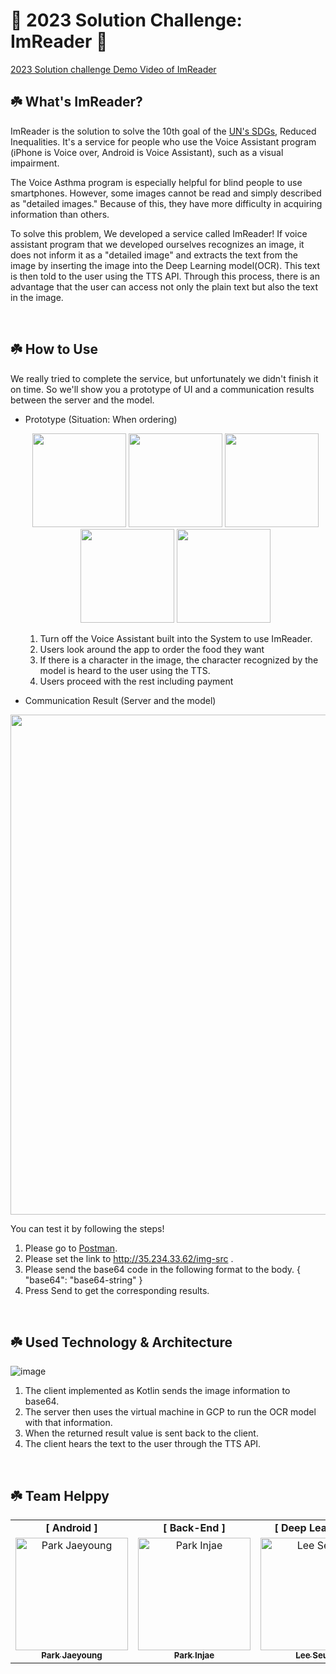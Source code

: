 # 👀 2023 Solution Challenge: ImReader 👀
[2023 Solution challenge Demo Video of ImReader]()

## ☘️ What's ImReader?
ImReader is the solution to solve the 10th goal of the [UN's SDGs](https://sdgs.un.org/), Reduced Inequalities. It's a service for people who use the Voice Assistant program (iPhone is Voice over, Android is Voice Assistant), such as a visual impairment. 

The Voice Asthma program is especially helpful for blind people to use smartphones. However, some images cannot be read and simply described as "detailed images." Because of this, they have more difficulty in acquiring information than others.

To solve this problem, We developed a service called ImReader! If voice assistant program that we developed ourselves recognizes an image, it does not inform it as a "detailed image" and extracts the text from the image by inserting the image into the Deep Learning model(OCR). This text is then told to the user using the TTS API. Through this process, there is an advantage that the user can access not only the plain text but also the text in the image.

<br>

## ☘️ How to Use
We really tried to complete the service, but unfortunately we didn't finish it on time. So we'll show you a prototype of UI and a communication results between the server and the model.

- Prototype (Situation: When ordering)
  <p align="center">
    <img src="https://user-images.githubusercontent.com/90444862/229042507-ed940ea8-76da-41c7-ba6e-c2536336c1a3.gif" width=150>
    <img src="https://user-images.githubusercontent.com/90444862/229042875-a029c80e-45bd-4da1-8334-ea4a68d54d57.gif" width=150>
    <img src="https://user-images.githubusercontent.com/90444862/229043216-fca68677-1246-40eb-948b-89d348863cc8.png" width=150>
    <img src="https://user-images.githubusercontent.com/90444862/229042937-acb1e6e7-4c98-47d7-ab9a-72906ee17d94.gif" width=150>
    <img src="https://user-images.githubusercontent.com/90444862/229042995-26d4b789-2073-46fc-8db1-f397379a8112.gif" width=150>
  </p>
  
  1. Turn off the Voice Assistant built into the System to use ImReader.
  2. Users look around the app to order the food they want
  3. If there is a character in the image, the character recognized by the model is heard to the user using the TTS.
  4. Users proceed with the rest including payment

- Communication Result (Server and the model)
<p align="center">
  <img src="https://user-images.githubusercontent.com/90444862/229028597-3315d37a-e8a7-483a-9cef-ddb0ce456bca.gif" width=800>
</p>

  You can test it by following the steps!
  
  1. Please go to [Postman](https://www.postman.com/).
  2. Please set the link to http://35.234.33.62/img-src .
  3. Please send the base64 code in the following format to the body.
      {
	        "base64": "base64-string"
      }
  4. Press Send to get the corresponding results.
  
<br>

## ☘️ Used Technology & Architecture
![image](https://user-images.githubusercontent.com/90444862/229029705-ae0ee800-e795-49bd-9076-832e4920d1be.png)

1. The client implemented as Kotlin sends the image information to base64. 
2. The server then uses the virtual machine in GCP to run the OCR model with that information. 
3. When the returned result value is sent back to the client.
4. The client hears the text to the user through the TTS API.

<br>

## ☘️ Team Helppy

<table align="center">
   <tr>
      <td colspan="1" align="center"><strong>[ Android ]</strong></td>
      <td colspan="1" align="center"><strong>[ Back-End ]</strong></td>
      <td colspan="1" align="center"><strong>[ Deep Learning ]</strong></td>
      <td colspan="1" align="center"><strong>[ Deep Learning ]</strong></td>
   </tr>
  <tr>
    <td align="center">
    <a href="https://github.com/yoouung"><img src="https://avatars.githubusercontent.com/u/78146904?v=4" width="180px" alt="Park Jaeyoung"/><br/><sub><b>Park Jaeyoung</b></sub></a><br />
    </td>
     <td align="center">
        <a href="https://github.com/nathn00"><img src="https://avatars.githubusercontent.com/u/89184540?v=4" width="180px" alt="Park Injae"/><br/><sub><b>Park Injae</b></sub></a>
     </td>
     <td align="center">
        <a href="https://github.com/drizzle0171"><img src="https://avatars.githubusercontent.com/u/90444862?v=4" width="180px" alt="Lee Seulbi"/><br/><sub><b>Lee Seulbi</b></sub></a>
     </td>
         <td align="center">
        <a href="https://github.com/gumchinjun"><img src="https://avatars.githubusercontent.com/u/97167373?v=4" width="180px" alt="Jeon Junseok"/><br /><sub><b>Jeon Junseok</b></sub></a>
     </td>
  </tr>
</table>
